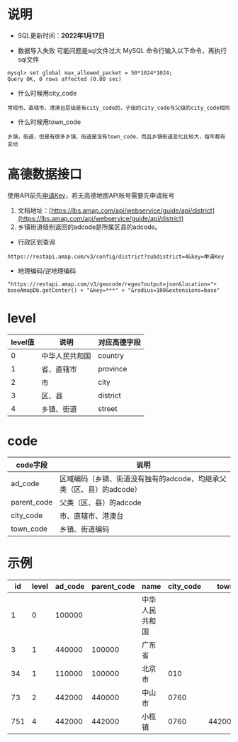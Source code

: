 # 说明
- SQL更新时间：**2022年1月17日**

- 数据导入失败
可能问题是sql文件过大 MySQL 命令行输入以下命令，再执行sql文件
```
mysql> set global max_allowed_packet = 50*1024*1024;
Query OK, 0 rows affected (0.00 sec)
```
- 什么时候用city_code
```
常规市、直辖市、港澳台层级是有city_code的，子级的city_code与父级的city_code相同
```
- 什么时候用town_code
```
乡镇，街道，但是有很多乡镇、街道是没有town_code，而且乡镇街道变化比较大，每年都有变动
```

# 高德数据接口
使用API前先[申请Key](https://lbs.amap.com/dev/key)，若无高德地图API账号需要先申请账号
1. 文档地址：[https://lbs.amap.com/api/webservice/guide/api/district](https://lbs.amap.com/api/webservice/guide/api/district)
2. 乡镇街道级别返回的adcode是所属区县的adcode。

- 行政区划查询
```
https://restapi.amap.com/v3/config/district?subdistrict=4&key=申请Key
```
- 地理编码/逆地理编码
```
"https://restapi.amap.com/v3/geocode/regeo?output=json&location="+ baseAmapDb.getCenter() + "&key=***" + "&radius=100&extensions=base"
```

# level
|level值|说明|对应高德字段|
|-|-|-|
|0|中华人民共和国|country|
|1|省、直辖市|province|
|2|市|city|
|3|区、县|district|
|4|乡镇、街道|street|

# code
|code字段|说明|
|-|-|
|ad_code|区域编码（乡镇、街道没有独有的adcode，均继承父类（区、县）的adcode）|
|parent_code|父类（区、县）的adcode|
|city_code|市、直辖市、港澳台|
|town_code|乡镇、街道编码|

# 示例

|id|level|ad_code|parent_code|name|city_code|town_code|town_name|center|
|-|-|-|-|-|-|-|-|-|
|1|0|100000||中华人民共和国||||116.3683244,39.915085|
|3|1|440000|100000|广东省||||113.266887,23.133306|
|34|1|110000|100000|北京市|010|||116.407387,39.904179|
|73|2|442000|440000|中山市|0760|||113.392517,22.517024|
|751|4|442000|442000|小榄镇|0760|442000100000|小榄镇|113.320629,22.560691|

